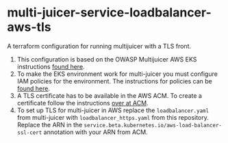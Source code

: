 # multi-juicer-service-loadbalancer-aws-tls
A terraform configuration for running multijuicer with a TLS front.

1. This configuration is based on the OWASP Multijuicer AWS EKS instructions [found here](https://github.com/iteratec/multi-juicer/blob/main/guides/aws/aws.md).
2. To make the EKS environment work for multi-juicer you must configure IAM policies for the environment. The instructions for policies can be [found here](https://eksctl.io/usage/minimum-iam-policies/).
3. A TLS certificate has to be available in the AWS ACM. To create a certificate follow the instructions [over at ACM](https://aws.amazon.com/certificate-manager/).
4. To set up TLS for multi-juicer in AWS replace the `loadbalancer.yaml` from multi-juicer with `loadbalancer_https.yaml` from this repository. Replace the ARN in the `service.beta.kubernetes.io/aws-load-balancer-ssl-cert` annotation with your ARN from ACM.
